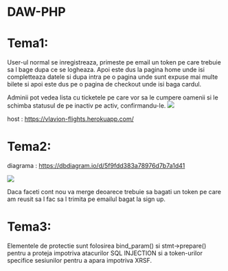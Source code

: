# DAW-PHP

<h1>Tema1:</h1>

User-ul normal se inregistreaza, primeste pe email un token pe care trebuie sa l bage dupa ce se logheaza. Apoi este dus la pagina home unde isi completteaza datele si dupa intra pe o pagina
unde sunt expuse mai multe bilete si apoi este dus pe o pagina de checkout unde isi baga cardul.

Adminii pot vedea lista cu ticketele pe care vor sa le cumpere oamenii si le schimba statusul de pe inactiv pe activ, confirmandu-le.
<img src="https://i.imgur.com/ZdZDf2v.png">

host : https://vlavion-flights.herokuapp.com/

<h1>Tema2:</h1>

diagrama : https://dbdiagram.io/d/5f9fdd383a78976d7b7a1d41

<img src="https://i.imgur.com/9fu3Wj4.png">


Daca faceti cont nou va merge deoarece trebuie sa bagati un token pe care am reusit sa l fac sa l trimita pe emailul bagat la sign up.

<h1>Tema3:</h1>
Elementele de protectie sunt folosirea bind_param() si stmt->prepare() pentru a proteja impotriva atacurilor SQL INJECTION si a token-urilor specifice sesiunilor pentru a apara
impotriva XRSF.
